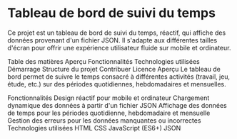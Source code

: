 # Tableau de bord de suivi du temps

Ce projet est un tableau de bord de suivi du temps, réactif, qui affiche des données provenant d'un fichier JSON. Il s'adapte aux différentes tailles d'écran pour offrir une expérience utilisateur fluide sur mobile et ordinateur.

Table des matières
Aperçu
Fonctionnalités
Technologies utilisées
Démarrage
Structure du projet
Contribuer
Licence
Aperçu
Le tableau de bord permet de suivre le temps consacré à différentes activités (travail, jeu, étude, etc.) sur des périodes quotidiennes, hebdomadaires et mensuelles.

Fonctionnalités
Design réactif pour mobile et ordinateur
Chargement dynamique des données à partir d'un fichier JSON
Affichage des données de temps pour les périodes quotidienne, hebdomadaire et mensuelle
Gestion des erreurs pour les données manquantes ou incorrectes
Technologies utilisées
HTML
CSS
JavaScript (ES6+)
JSON